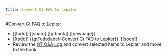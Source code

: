 ---Title: Convert Gt FAQ to Lepiter---#Convert Gt FAQ to Lepiter- [[todo]] [[soon]] [[gtbook]] [[newpage]]- [[todo]] {{gtTodo:label=Convert Gt FAQ to Lepiter}}. [[soon]]- Review the [GT Q&A Log](https://docs.google.com/document/d/1ce3-s4FRDATE62WmJ4I9ujVtJnWaN8WmoDaMS_kA8DM/edit?usp=sharing) and convert selected items to Lepiter and move to the book.